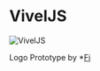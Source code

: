 # VivelJS

![VivelJS](https://repository-images.githubusercontent.com/345090191/70e1a180-9f4f-11eb-842c-e1dd0844f6da 'VivelJS')

Logo Prototype by \*[Fi](https://www.instagram.com/afiifahputriiw/)
